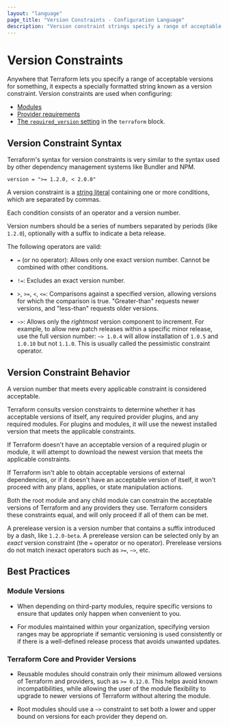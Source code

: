 ```yaml
---
layout: "language"
page_title: "Version Constraints - Configuration Language"
description: "Version constraint strings specify a range of acceptable versions for modules, providers, and Terraform itself. Learn version constraint syntax and behavior."  
---
```


# Version Constraints

Anywhere that Terraform lets you specify a range of acceptable versions for
something, it expects a specially formatted string known as a version
constraint. Version constraints are used when configuring:

- [Modules](/docs/language/modules/index.html)
- [Provider requirements](/docs/language/providers/requirements.html)
- [The `required_version` setting](/docs/language/settings/index.html#specifying-a-required-terraform-version) in the `terraform` block.

## Version Constraint Syntax

Terraform's syntax for version constraints is very similar to the syntax used by
other dependency management systems like Bundler and NPM.

```hcl
version = ">= 1.2.0, < 2.0.0"
```

A version constraint is a [string literal](/docs/language/expressions/strings.html)
containing one or more conditions, which are separated by commas.

Each condition consists of an operator and a version number.

Version numbers should be a series of numbers separated by periods (like
`1.2.0`), optionally with a suffix to indicate a beta release.

The following operators are valid:

- `=` (or no operator): Allows only one exact version number. Cannot be combined
  with other conditions.

- `!=`: Excludes an exact version number.

- `>`, `>=`, `<`, `<=`: Comparisons against a specified version, allowing
  versions for which the comparison is true. "Greater-than" requests newer
  versions, and "less-than" requests older versions.

- `~>`: Allows only the _rightmost_ version component to increment. For example,
  to allow new patch releases within a specific minor release, use the full
  version number: `~> 1.0.4` will allow installation of `1.0.5` and `1.0.10`
  but not `1.1.0`. This is usually called the pessimistic constraint operator.

## Version Constraint Behavior

A version number that meets every applicable constraint is considered acceptable.

Terraform consults version constraints to determine whether it has acceptable
versions of itself, any required provider plugins, and any required modules. For
plugins and modules, it will use the newest installed version that meets the
applicable constraints.

If Terraform doesn't have an acceptable version of a required plugin or module,
it will attempt to download the newest version that meets the applicable
constraints.

If Terraform isn't able to obtain acceptable versions of external dependencies,
or if it doesn't have an acceptable version of itself, it won't proceed with any
plans, applies, or state manipulation actions.

Both the root module and any child module can constrain the acceptable versions
of Terraform and any providers they use. Terraform considers these constraints
equal, and will only proceed if all of them can be met.

A prerelease version is a version number that contains a suffix introduced by
a dash, like `1.2.0-beta`. A prerelease version can be selected only by an
_exact_ version constraint (the `=` operator or no operator). Prerelease
versions do not match inexact operators such as `>=`, `~>`, etc.

## Best Practices

### Module Versions

- When depending on third-party modules, require specific versions to ensure
  that updates only happen when convenient to you.

- For modules maintained within your organization, specifying version ranges
  may be appropriate if semantic versioning is used consistently or if there is
  a well-defined release process that avoids unwanted updates.

### Terraform Core and Provider Versions

- Reusable modules should constrain only their minimum allowed versions of
  Terraform and providers, such as `>= 0.12.0`. This helps avoid known
  incompatibilities, while allowing the user of the module flexibility to
  upgrade to newer versions of Terraform without altering the module.

- Root modules should use a `~>` constraint to set both a lower and upper bound
  on versions for each provider they depend on.
